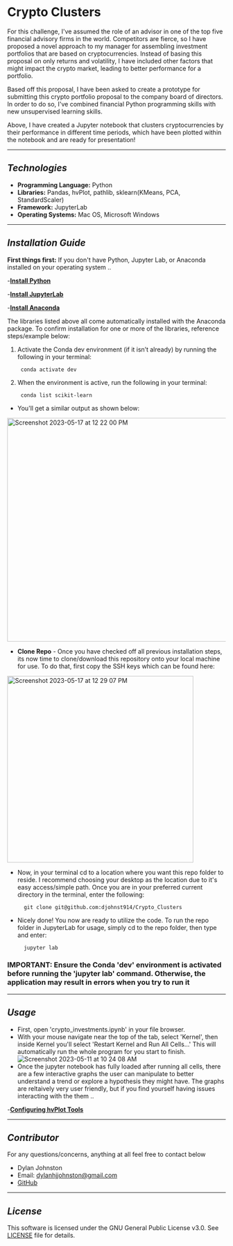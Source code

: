 # Crypto Clusters 
For this challenge, I've assumed the role of an advisor in one of the top five financial advisory firms in the world. Competitors are fierce, so I have proposed a novel approach to my manager for assembling investment portfolios that are based on cryptocurrencies. Instead of basing this proposal on only returns and volatility, I have included other factors that might impact the crypto market, leading to better performance for a portfolio. 

Based off this proposal, I have been asked to create a prototype for submitting this crypto portfolio proposal to the company board of directors. In order to do so, I've combined financial Python programming skills with new unsupervised learning skills.

Above, I have created a Jupyter notebook that clusters cryptocurrencies by their performance in different time periods, which have been plotted within the notebook and are ready for presentation! 

---

## *Technologies*

- **Programming Language:** Python
- **Libraries:** Pandas, hvPlot, pathlib, sklearn(KMeans, PCA, StandardScaler)
- **Framework:** JupyterLab
- **Operating Systems:** Mac OS, Microsoft Windows

---

## *Installation Guide*

**First things first:**
If you don't have Python, Jupyter Lab, or Anaconda installed on your operating system ..

-**[Install Python](https://www.python.org/downloads/)**

-**[Install JupyterLab](https://jupyter.org/install)**

-**[Install Anaconda](https://docs.anaconda.com/free/anaconda/install/index.html)**

The libraries listed above all come automatically installed with the Anaconda package. To confirm installation for one or more of the libraries, reference steps/example below:

1. Activate the Conda dev environment (if it isn’t already) by running the following in your terminal:

        conda activate dev
2. When the environment is active, run the following in your terminal:

        conda list scikit-learn

- You'll get a similar output as shown below:
<img width="514" alt="Screenshot 2023-05-17 at 12 22 00 PM" src="https://github.com/djohnst914/github_upload/assets/123714457/ceee775f-ebca-4197-8733-23c7d85ea124">

- **Clone Repo** - Once you have checked off all previous installation steps, its now time to clone/download this repository onto your local machine for use. To do that, first copy the SSH keys which can be found here: 
<img width="429" alt="Screenshot 2023-05-17 at 12 29 07 PM" src="https://github.com/djohnst914/github_upload/assets/123714457/4af8260a-ec81-43cc-be49-2d2ee41fe654">

- Now, in your terminal cd to a location where you want this repo folder to reside. I recommend choosing your desktop as the location due to it's easy access/simple path. Once you are in your preferred current directory in the terminal, enter the following:

        git clone git@github.com:djohnst914/Crypto_Clusters

- Nicely done! You now are ready to utilize the code. To run the repo folder in JupyterLab for usage, simply cd to the repo folder, then type and enter:

        jupyter lab

### **IMPORTANT:** Ensure the Conda 'dev' environment is activated before running the 'jupyter lab' command. Otherwise, the application may result in errors when you try to run it

---

## *Usage*

- First, open 'crypto_investments.ipynb' in your file browser. 
- With your mouse navigate near the top of the tab, select 'Kernel', then inside Kernel you'll select 'Restart Kernel and Run All Cells...' This will automatically run the whole program for you start to finish. 
![Screenshot 2023-05-11 at 10 24 08 AM](https://github.com/djohnst914/github_upload/assets/123714457/b90fb7ec-793c-40c4-98ed-f0c68d5541f0)
- Once the jupyter notebook has fully loaded after running all cells, there are a few interactive graphs the user can manipulate to better understand a trend or explore a hypothesis they might have. The graphs are reltaively very user friendly, but if you find yourself having issues interacting with the them .. 

-**[Configuring hvPlot Tools](https://docs.bokeh.org/en/2.4.0/docs/user_guide/tools.html)**

---

## *Contributor*
For any questions/concerns, anything at all feel free to contact below
- Dylan Johnston
- Email: dylanhjjohnston@gmail.com
- [GitHub](https://github.com/djohnst914)

---

## *License*

This software is licensed under the GNU General Public License v3.0. See [LICENSE](https://github.com/djohnst914/Crypto_Clusters/blob/main/LICENSE) file for details. 